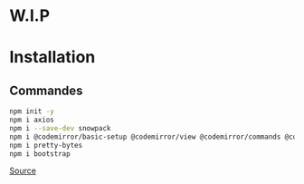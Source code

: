 # W.I.P
# Installation
## Commandes

```bash
npm init -y
npm i axios
npm i --save-dev snowpack
npm i @codemirror/basic-setup @codemirror/view @codemirror/commands @codemirror/lang-json
npm i pretty-bytes
npm i bootstrap
```


[Source](https://www.youtube.com/watch?v=qQR0mfFGRmo)
